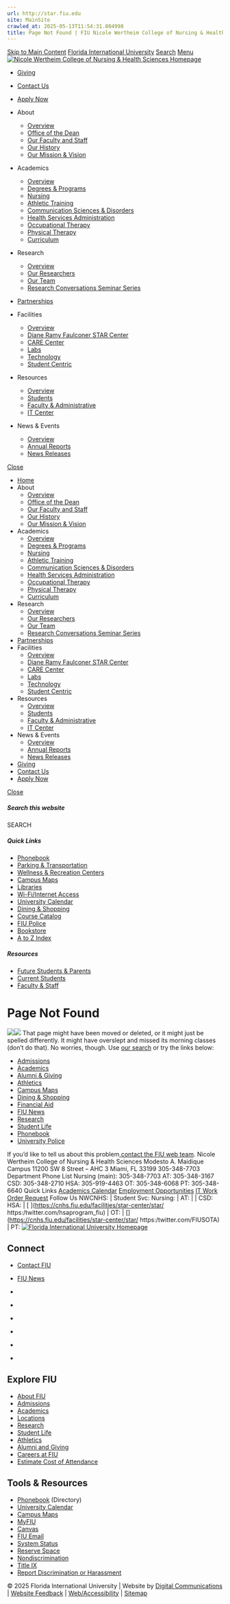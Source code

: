 ```yaml
---
url: http://star.fiu.edu
site: MainSite
crawled_at: 2025-05-13T11:54:31.804998
title: Page Not Found | FIU Nicole Wertheim College of Nursing & Health Sciences
---
```


[Skip to Main Content](https://cnhs.fiu.edu/facilities/star-center/star/#main-content)
[Florida International University](https://www.fiu.edu/)
[Search](https://cnhs.fiu.edu/facilities/star-center/star/)
[Menu](https://cnhs.fiu.edu/facilities/star-center/star/)
[![Nicole Wertheim College of Nursing & Health Sciences Homepage](https://cnhs.fiu.edu/_assets/images/site-logo.png)](https://cnhs.fiu.edu/index.html)
  * [Giving](https://cnhs.fiu.edu/giving/index.html)
  * [Contact Us](https://cnhs.fiu.edu/contact-us/index.html)
  * [Apply Now](https://cnhs.fiu.edu/academics/index.html)


  * About
    * [Overview](https://cnhs.fiu.edu/about/index.html)
    * [Office of the Dean](https://cnhs.fiu.edu/about/office-of-the-dean/index.html)
    * [Our Faculty and Staff](https://cnhs.fiu.edu/about/faculty-staff/index.html)
    * [Our History](https://cnhs.fiu.edu/about/our-history/index.html)
    * [Our Mission & Vision](https://cnhs.fiu.edu/about/mission-vision/index.html)
  * Academics
    * [Overview](https://cnhs.fiu.edu/academics/index.html)
    * [Degrees & Programs](https://cnhs.fiu.edu/academics/degrees-programs/index.html)
    * [Nursing](https://cnhs.fiu.edu/academics/nursing/index.html)
    * [Athletic Training](https://cnhs.fiu.edu/academics/athletic-training/index.html)
    * [Communication Sciences & Disorders](https://cnhs.fiu.edu/academics/communication-sciences-disorders/index.html)
    * [Health Services Administration](https://cnhs.fiu.edu/academics/health-services-administration/index.html)
    * [Occupational Therapy](https://cnhs.fiu.edu/academics/occupational-therapy/index.html)
    * [Physical Therapy](https://cnhs.fiu.edu/academics/physical-therapy/index.html)
    * [Curriculum](https://cnhs.fiu.edu/academics/curriculum/index.html)
  * Research
    * [Overview](https://cnhs.fiu.edu/research/index.html)
    * [Our Researchers](https://cnhs.fiu.edu/research/our-researchers/index.html)
    * [Our Team](https://cnhs.fiu.edu/research/our-team/index.html)
    * [Research Conversations Seminar Series ](https://cnhs.fiu.edu/research/research-coversation-seminar-series/index.html)
  * [Partnerships](https://cnhs.fiu.edu/partnerships/index.html)
  * Facilities
    * [Overview](https://cnhs.fiu.edu/facilities/index.html)
    * [Diane Ramy Faulconer STAR Center](https://cnhs.fiu.edu/facilities/star-center/index.html)
    * [CARE Center](https://cnhs.fiu.edu/facilities/care-center/index.html)
    * [Labs](https://cnhs.fiu.edu/facilities/labs/index.html)
    * [Technology](https://cnhs.fiu.edu/facilities/technology/index.html)
    * [Student Centric](https://cnhs.fiu.edu/facilities/studentcentric/index.html)
  * Resources
    * [Overview](https://cnhs.fiu.edu/resources/index.html)
    * [Students](https://cnhs.fiu.edu/resources/students/index.html)
    * [Faculty & Administrative](https://cnhs.fiu.edu/resources/faculty-administrative/index.html)
    * [IT Center](https://cnhs.fiu.edu/resources/it-center/index.html)
  * News & Events
    * [Overview](https://cnhs.fiu.edu/press-room/index.html)
    * [Annual Reports](https://cnhs.fiu.edu/press-room/annual-reports/index.html)
    * [News Releases](https://cnhs.fiu.edu/press-room/news-releases/index.html)


[Close](https://cnhs.fiu.edu/facilities/star-center/star/)
  * [Home](https://cnhs.fiu.edu/index.html)
  * About
    * [Overview](https://cnhs.fiu.edu/about/index.html)
    * [Office of the Dean](https://cnhs.fiu.edu/about/office-of-the-dean/index.html)
    * [Our Faculty and Staff](https://cnhs.fiu.edu/about/faculty-staff/index.html)
    * [Our History](https://cnhs.fiu.edu/about/our-history/index.html)
    * [Our Mission & Vision](https://cnhs.fiu.edu/about/mission-vision/index.html)
  * Academics
    * [Overview](https://cnhs.fiu.edu/academics/index.html)
    * [Degrees & Programs](https://cnhs.fiu.edu/academics/degrees-programs/index.html)
    * [Nursing](https://cnhs.fiu.edu/academics/nursing/index.html)
    * [Athletic Training](https://cnhs.fiu.edu/academics/athletic-training/index.html)
    * [Communication Sciences & Disorders](https://cnhs.fiu.edu/academics/communication-sciences-disorders/index.html)
    * [Health Services Administration](https://cnhs.fiu.edu/academics/health-services-administration/index.html)
    * [Occupational Therapy](https://cnhs.fiu.edu/academics/occupational-therapy/index.html)
    * [Physical Therapy](https://cnhs.fiu.edu/academics/physical-therapy/index.html)
    * [Curriculum](https://cnhs.fiu.edu/academics/curriculum/index.html)
  * Research
    * [Overview](https://cnhs.fiu.edu/research/index.html)
    * [Our Researchers](https://cnhs.fiu.edu/research/our-researchers/index.html)
    * [Our Team](https://cnhs.fiu.edu/research/our-team/index.html)
    * [Research Conversations Seminar Series ](https://cnhs.fiu.edu/research/research-coversation-seminar-series/index.html)
  * [Partnerships](https://cnhs.fiu.edu/partnerships/index.html)
  * Facilities
    * [Overview](https://cnhs.fiu.edu/facilities/index.html)
    * [Diane Ramy Faulconer STAR Center](https://cnhs.fiu.edu/facilities/star-center/index.html)
    * [CARE Center](https://cnhs.fiu.edu/facilities/care-center/index.html)
    * [Labs](https://cnhs.fiu.edu/facilities/labs/index.html)
    * [Technology](https://cnhs.fiu.edu/facilities/technology/index.html)
    * [Student Centric](https://cnhs.fiu.edu/facilities/studentcentric/index.html)
  * Resources
    * [Overview](https://cnhs.fiu.edu/resources/index.html)
    * [Students](https://cnhs.fiu.edu/resources/students/index.html)
    * [Faculty & Administrative](https://cnhs.fiu.edu/resources/faculty-administrative/index.html)
    * [IT Center](https://cnhs.fiu.edu/resources/it-center/index.html)
  * News & Events
    * [Overview](https://cnhs.fiu.edu/press-room/index.html)
    * [Annual Reports](https://cnhs.fiu.edu/press-room/annual-reports/index.html)
    * [News Releases](https://cnhs.fiu.edu/press-room/news-releases/index.html)
  * [Giving](https://cnhs.fiu.edu/giving/index.html)
  * [Contact Us](https://cnhs.fiu.edu/contact-us/index.html)
  * [Apply Now](https://cnhs.fiu.edu/academics/index.html)


[ Close ](https://cnhs.fiu.edu/facilities/star-center/star/)
##### Search this website
SEARCH
##### Quick Links
  * [ Phonebook](https://phonebook.fiu.edu)
  * [ Parking & Transportation](https://parking.fiu.edu/)
  * [ Wellness & Recreation Centers](https://dasa.fiu.edu/all-departments/wellness-recreation-centers/)
  * [ Campus Maps](http://campusmaps.fiu.edu/)
  * [ Libraries](https://library.fiu.edu/)
  * [ Wi-Fi/Internet Access](https://network.fiu.edu/)
  * [ University Calendar](https://calendar.fiu.edu/)
  * [ Dining & Shopping](https://shop.fiu.edu/)
  * [ Course Catalog](https://catalog.fiu.edu/)
  * [ FIU Police](https://police.fiu.edu/)
  * [ Bookstore](https://shop.fiu.edu/retail/barnes-noble/course-materials/)
  * [ A to Z Index](https://www.fiu.edu/atoz/index.html)


##### Resources
  * [ Future Students & Parents](https://www.fiu.edu/information-for/future-students-parents.html)
  * [ Current Students](https://www.fiu.edu/information-for/current-students.html)
  * [ Faculty & Staff](https://www.fiu.edu/information-for/faculty-staff.html)


# Page Not Found
![](https://digicdn.fiu.edu/core/_assets/images/roary-runner/default_100_percent/100-offline-sprite.png)![](https://digicdn.fiu.edu/core/_assets/images/roary-runner/default_200_percent/200-offline-sprite.png)
That page might have been moved or deleted, or it might just be spelled differently. It might have overslept and missed its morning classes (don’t do that).
No worries, though. Use [our search](https://cnhs.fiu.edu/facilities/star-center/star/) or try the links below:
  * [Admissions](https://www.fiu.edu/admissions/index.html)
  * [Academics](https://www.fiu.edu/academics/index.html)
  * [Alumni & Giving](https://www.fiu.edu/alumni-and-giving/index.html)
  * [Athletics](https://www.fiu.edu/athletics/index.html)
  * [Campus Maps](http://campusmaps.fiu.edu/)
  * [Dining & Shopping](https://shop.fiu.edu)
  * [Financial Aid](https://onestop.fiu.edu/financial-aid/)
  * [FIU News](https://news.fiu.edu/)
  * [Research](https://www.fiu.edu/research/index.html)
  * [Student Life](https://www.fiu.edu/student-life/index.html)
  * [Phonebook](https://phonebook.fiu.edu)
  * [University Police](https://police.fiu.edu/)


If you’d like to tell us about this problem,[contact the FIU web team](https://webforms.fiu.edu/view.php?id=370774).
Nicole Wertheim College of Nursing & Health Sciences
Modesto A. Maidique Campus
11200 SW 8 Street – AHC 3
Miami, FL 33199
305-348-7703
Department Phone List
Nursing (main): 305-348-7703
AT: 305-348-3167
CSD: 305-348-2710
HSA: 305-919-4463
OT: 305-348-6068
PT: 305-348-6640
Quick Links
[Academics Calendar](https://cnhs.fiu.edu/academics/index.html)
[Employment Opportunities](https://cnhs.fiu.edu/resources/it-center/employment-opportunities/index.html)
[IT Work Order Request](https://cnhs.fiu.edu/resources/it-center/nwcnhs-it-request-forms/index.html)
Follow Us
NWCNHS: [](https://www.facebook.com/FIUNursingAndHealthSciences/) | [](https://twitter.com/FIUNursing?lang=en)
Student Svc: [](https://www.facebook.com/FIUNWCNHSStudentServices/)
Nursing: [](https://www.facebook.com/FIUNursingAndHealthSciences) | [](https://twitter.com/FIUNursing)
AT: [](https://www.facebook.com/FIUAthleticTraining/) | [ ](https://x.com/fiu_at) | [](https://www.instagram.com/fiu_athletic_training)
CSD: [](https://www.facebook.com/groups/fiunsslha/)
HSA: [ ](https://www.facebook.com/fiuhsa/) | [ ](https://cnhs.fiu.edu/facilities/star-center/star/ https:/twitter.com/hsaprogram_fiu) | [ ](https://www.instagram.com/fiuhsaprogram/)
OT: [](https://www.facebook.com/FIUOTDept/) | [](https://cnhs.fiu.edu/facilities/star-center/star/ https:/twitter.com/FIUSOTA) | [](https://www.instagram.com/fiusota/)
PT: [](https://twitter.com/fiu_dpt)
[ ![Florida International University Homepage](https://digicdn.fiu.edu/core/_assets/images/footer-logo.svg) ](https://www.fiu.edu/)
## Connect
  * [Contact FIU](https://www.fiu.edu/about/contact-us/index.html)
  * [FIU News](https://news.fiu.edu/)


  * [](https://www.instagram.com/fiuinstagram/)
  * [](https://www.linkedin.com/school/florida-international-university/)
  * [](https://www.facebook.com/floridainternational)
  * [](https://twitter.com/fiu)
  * [](https://www.youtube.com/user/FloridaInternational)
  * [](https://flickr.com/photos/fiu)


## Explore FIU
  * [About FIU](https://www.fiu.edu/about/index.html)
  * [Admissions](https://www.fiu.edu/admissions/index.html)
  * [Academics](https://www.fiu.edu/academics/index.html)
  * [Locations](https://www.fiu.edu/locations/index.html)
  * [Research](https://www.fiu.edu/research/index.html)
  * [Student Life](https://www.fiu.edu/student-life/index.html)
  * [Athletics](https://www.fiu.edu/athletics/index.html)
  * [Alumni and Giving](https://www.fiu.edu/alumni-and-giving/index.html)
  * [Careers at FIU](https://hr.fiu.edu/careers/)
  * [Estimate Cost of Attendance](https://onestop.fiu.edu/finances/estimate-your-costs/)


## Tools & Resources
  * [Phonebook](https://phonebook.fiu.edu) (Directory)
  * [University Calendar](https://calendar.fiu.edu/)
  * [Campus Maps](https://campusmaps.fiu.edu/)
  * [MyFIU](https://my.fiu.edu/)
  * [Canvas](https://canvas.fiu.edu)
  * [FIU Email](http://mail.fiu.edu/)
  * [System Status](https://fiu.service-now.com/sp?id=services_status)
  * [Reserve Space](https://centralreservations.fiu.edu/)
  * [Nondiscrimination](https://ace.fiu.edu/civil-rights/harassment-and-discrimination/)
  * [Title IX](https://ace.fiu.edu/title-ix/)
  * [Report Discrimination or Harassment](https://report.fiu.edu/)


© 2025 Florida International University  | Website by [Digital Communications](https://stratcomm.fiu.edu/digital-print/websites/) | [Website Feedback](https://webforms.fiu.edu/view.php?id=370774&element_5=https://cnhs.fiu.edu/facilities/star-center/star/) | [Web/Accessibility](https://accessibility.fiu.edu/) | [Sitemap](https://cnhs.fiu.edu/sitemap.html)
